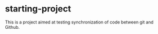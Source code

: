 # starting-project
This is a project aimed at testing synchronization of code between git and Github.
